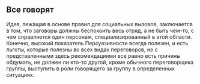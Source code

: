## Все говорят

Идея, лежащая в основе правил для социальных вызовов, заключается в том, что заговоры должны беспокоить весь отряд, а не быть чем-то, с чем справляется один персонаж, специализированный в этой области. Конечно, высокий показатель Персуазивности всегда полезен, и есть льготы, которые полезны во всех видах переговоров, но с представленными здесь рекомендациями все равно есть причины обдумать, не должен ли кто-то другой, кроме обычного переговорщика группы, выступить в роли говорящего за группу в определенных ситуациях.